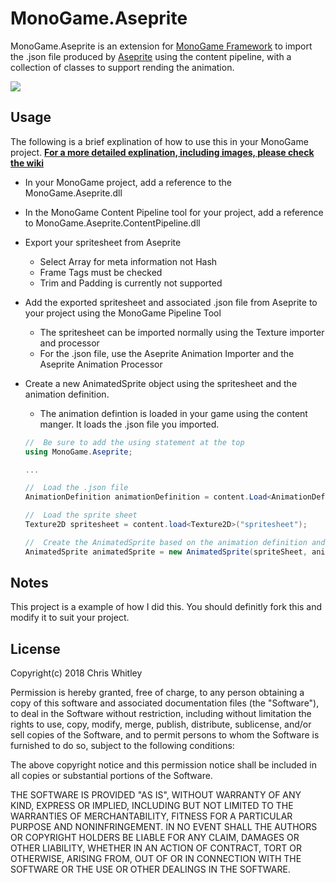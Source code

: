 # MonoGame.Aseprite

MonoGame.Aseprite is an extension for [MonoGame Framework](http://www.monogame.net) to import the .json file produced by [Aseprite](http://www.aseprite.org) using the content pipeline, with a collection of classes to support rending the animation.


![](https://i.imgur.com/lksiazd.gif)

## Usage
The following is a brief explination of how to use this in your MonoGame project. 
[**For a more detailed explination, including images, please check the wiki**](https://gitlab.com/manbeardgames/monogame-aseprite/wikis/home)  

* In your MonoGame project, add a reference to the MonoGame.Aseprite.dll
* In the MonoGame Content Pipeline tool for your project, add a reference to MonoGame.Aseprite.ContentPipeline.dll
* Export your spritesheet from Aseprite
    * Select Array for meta information not Hash
    * Frame Tags must be checked
    * Trim and Padding is currently not supported
* Add the exported spritesheet and associated .json file from Aseprite to your project using the MonoGame Pipeline Tool
    * The spritesheet can be imported normally using the Texture importer and processor
    * For the .json file, use the Aseprite Animation Importer and the Aseprite Animation Processor
* Create a new AnimatedSprite object using the spritesheet and the animation definition.
    * The animation defintion is loaded in your game using the content manger. It loads the .json file you imported.

    ```csharp
    //  Be sure to add the using statement at the top
    using MonoGame.Aseprite;
    
    ...
    
    //  Load the .json file
    AnimationDefinition animationDefinition = content.Load<AnimationDefinition>("animationDefinition");
    
    //  Load the sprite sheet
    Texture2D spritesheet = content.load<Texture2D>("spritesheet");
    
    //  Create the AnimatedSprite based on the animation definition and the sprite sheet
    AnimatedSprite animatedSprite = new AnimatedSprite(spriteSheet, animationDefinition);
    ```



## Notes
This project is a example of how I did this. You should definitly fork this and modify it to suit your project.

## License
Copyright(c) 2018 Chris Whitley

Permission is hereby granted, free of charge, to any person obtaining a copy
of this software and associated documentation files (the "Software"), to deal
in the Software without restriction, including without limitation the rights
to use, copy, modify, merge, publish, distribute, sublicense, and/or sell
copies of the Software, and to permit persons to whom the Software is
furnished to do so, subject to the following conditions:

The above copyright notice and this permission notice shall be included in
all copies or substantial portions of the Software.

THE SOFTWARE IS PROVIDED "AS IS", WITHOUT WARRANTY OF ANY KIND, EXPRESS OR
IMPLIED, INCLUDING BUT NOT LIMITED TO THE WARRANTIES OF MERCHANTABILITY,
FITNESS FOR A PARTICULAR PURPOSE AND NONINFRINGEMENT. IN NO EVENT SHALL THE
AUTHORS OR COPYRIGHT HOLDERS BE LIABLE FOR ANY CLAIM, DAMAGES OR OTHER
LIABILITY, WHETHER IN AN ACTION OF CONTRACT, TORT OR OTHERWISE, ARISING FROM,
OUT OF OR IN CONNECTION WITH THE SOFTWARE OR THE USE OR OTHER DEALINGS IN
THE SOFTWARE.





